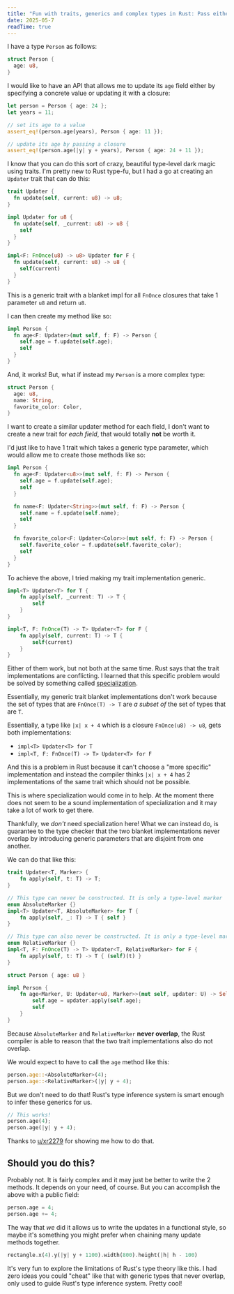 ```yaml
---
title: "Fun with traits, generics and complex types in Rust: Pass either a new value or compute the new value from a closure to a method"
date: 2025-05-7
readTime: true
---
```


I have a type `Person` as follows:

```rs
struct Person {
  age: u8,
}
```

I would like to have an API that allows me to update its `age` field either by specifying a concrete value or updating it with a closure:

```rs
let person = Person { age: 24 };
let years = 11;

// set its age to a value
assert_eq!(person.age(years), Person { age: 11 });

// update its age by passing a closure
assert_eq!(person.age(|y| y + years), Person { age: 24 + 11 });
```

I know that you can do this sort of crazy, beautiful type-level dark magic using traits. I'm pretty new to Rust type-fu, but I had a go at creating an `Updater` trait that can do this:

```rs
trait Updater {
  fn update(self, current: u8) -> u8;
}

impl Updater for u8 {
  fn update(self, _current: u8) -> u8 {
    self
  }
}

impl<F: FnOnce(u8) -> u8> Updater for F {
  fn update(self, current: u8) -> u8 {
    self(current)
  }
}
```

This is a generic trait with a blanket impl for all `FnOnce` closures that take 1 parameter `u8` and return `u8`.

I can then create my method like so:

```rs
impl Person {
  fn age<F: Updater>(mut self, f: F) -> Person {
    self.age = f.update(self.age);
    self
  }
}
```

And, it works! But, what if instead my `Person` is a more complex type:

```rs
struct Person {
  age: u8,
  name: String,
  favorite_color: Color,
}
```

I want to create a similar updater method for each field, I don't want to create a new trait for _each field_, that would totally **not** be worth it.

I'd just like to have 1 trait which takes a generic type parameter, which would allow me to create those methods like so:

```rs
impl Person {
  fn age<F: Updater<u8>>(mut self, f: F) -> Person {
    self.age = f.update(self.age);
    self
  }

  fn name<F: Updater<String>>(mut self, f: F) -> Person {
    self.name = f.update(self.name);
    self
  }

  fn favorite_color<F: Updater<Color>>(mut self, f: F) -> Person {
    self.favorite_color = f.update(self.favorite_color);
    self
  }
}
```

To achieve the above, I tried making my trait implementation generic.

```rs
impl<T> Updater<T> for T {
    fn apply(self, _current: T) -> T {
        self
    }
}

impl<T, F: FnOnce(T) -> T> Updater<T> for F {
    fn apply(self, current: T) -> T {
        self(current)
    }
}
```

Either of them work, but not both at the same time. Rust says that the trait implementations are conflicting. I learned that this specific problem would be solved by something called [specialization](https://github.com/rust-lang/rust/issues/31844).

Essentially, my generic trait blanket implementations don't work because the set of types that are `FnOnce(T) -> T` are _a subset of_ the set of types that are `T`.

Essentially, a type like `|x| x + 4` which is a closure `FnOnce(u8) -> u8`, gets both implementations:

- `impl<T> Updater<T> for T`
- `impl<T, F: FnOnce(T) -> T> Updater<T> for F`

And this is a problem in Rust because it can't choose a "more specific" implementation and instead the compiler thinks `|x| x + 4` has 2 implementations of the same trait which should not be possible.

This is where specialization would come in to help. At the moment there does not seem to be a sound implementation of specialization and it may take a lot of work to get there.

Thankfully, we _don't_ need specialization here! What we can instead do, is guarantee to the type checker that the two blanket implementations never overlap by introducing generic parameters that are disjoint from one another.

We can do that like this:

```rs
trait Updater<T, Marker> {
    fn apply(self, t: T) -> T;
}

// This type can never be constructed. It is only a type-level marker
enum AbsoluteMarker {}
impl<T> Updater<T, AbsoluteMarker> for T {
    fn apply(self, _: T) -> T { self }
}

// This type can also never be constructed. It is only a type-level marker
enum RelativeMarker {}
impl<T, F: FnOnce(T) -> T> Updater<T, RelativeMarker> for F {
    fn apply(self, t: T) -> T { (self)(t) }
}

struct Person { age: u8 }

impl Person {
    fn age<Marker, U: Updater<u8, Marker>>(mut self, updater: U) -> Self {
        self.age = updater.apply(self.age);
        self
    }
}
```

Because `AbsoluteMarker` and `RelativeMarker` **never overlap**, the Rust compiler is able to reason that the two trait implementations also do not overlap.

We would expect to have to call the `age` method like this:

```rs
person.age::<AbsoluteMarker>(4);
person.age::<RelativeMarker>(|y| y + 4);
```

But we don't need to do that! Rust's type inference system is smart enough to infer these generics for us.

```rs
// This works!
person.age(4);
person.age(|y| y + 4);
```

Thanks to [u/xr2279](https://www.reddit.com/r/rust/comments/1jxxu5a/comment/mmuis93/?utm_source=share&utm_medium=web3x&utm_name=web3xcss&utm_term=1&utm_content=share_button) for showing me how to do that.

## Should you do this?

Probably not. It is fairly complex and it may just be better to write the 2 methods. It depends on your need, of course. But you can accomplish the above with a public field:

```rs
person.age = 4;
person.age += 4;
```

The way that _we_ did it allows us to write the updates in a functional style, so maybe it's something you might prefer when chaining many update methods together.

```rs
rectangle.x(4).y(|y| y + 1100).width(800).height(|h| h - 100)
```

It's very fun to explore the limitations of Rust's type theory like this. I had zero ideas you could "cheat" like that with generic types that never overlap, only used to guide Rust's type inference system. Pretty cool!
